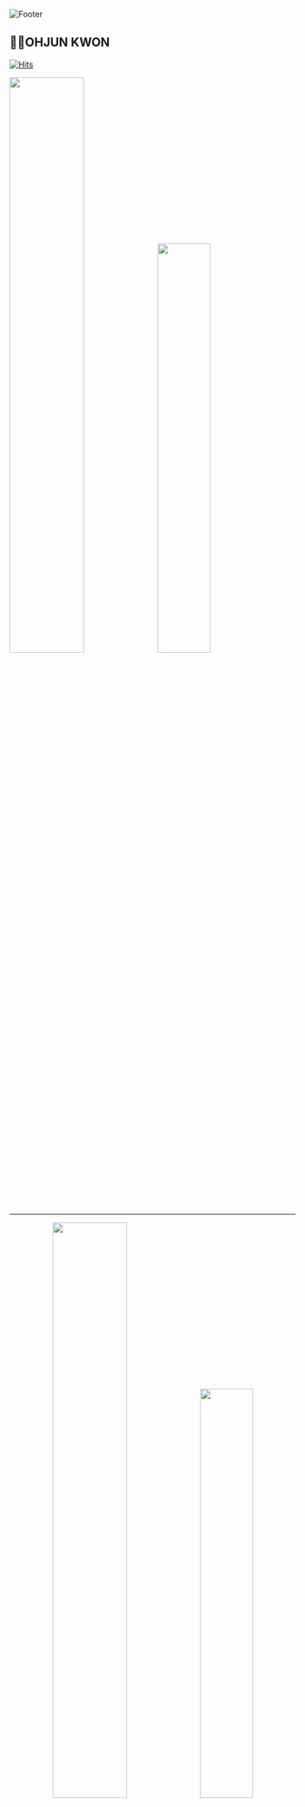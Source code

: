 ![Footer](https://capsule-render.vercel.app/api?type=waving&color=timeGradient&height=100&card_width=100000&section=footer&fontSize=50&text=⚡⚡⚡⚡⚡⚡⚡⚡)  

## 🧍‍♂️**OHJUN KWON**  
[![Hits](https://hits.seeyoufarm.com/api/count/incr/badge.svg?url=https%3A%2F%2Fgithub.com%2Fohjunee%2Fhit-counter&count_bg=%23776E6E&title_bg=%23000000&icon=github.svg&icon_color=%23FFFFFF&title=Github&edge_flat=false)](https://github.com/ohjunee)

<img width="51%"  src="https://github-readme-stats.vercel.app/api?username=ohjunee&show_icons=true&theme=transparent&layout=compact">   
<img width="43%"  src="https://github-readme-stats.vercel.app/api/top-langs/?username=ohjunee&layout=compact&theme=transparent">  

***   

<p align="center">
<img width="51%"  src="https://github-readme-stats.vercel.app/api?username=ohjunee&count_private=true&show_icons=true&include_all_commits=false&hide_border=true&hide_title=true" />
<img width="43%"  src="https://github-readme-streak-stats.herokuapp.com/?user=ohjunee&hide_border=true" />
</p>


 
 ## 🔭Interest

> ### 1. Object Detection  
> ![스크린샷_20221227_050840](https://user-images.githubusercontent.com/49416429/209580526-5afb4039-6e05-41f3-866d-5eda19b421ba.png)
>   
> ### 2. Image Deblurring  
> ![wh_blurring](https://user-images.githubusercontent.com/49416429/209651222-11363520-277c-41aa-b478-824acc766506.png)


<!--

**ohjunee/ohjunee** is a ✨ _special_ ✨ repository because its `README.md` (this file) appears on your GitHub profile.

Here are some ideas to get you started:

- 🔭 I’m currently working on ...
- 🌱 I’m currently learning ...
- 👯 I’m looking to collaborate on ...
- 🤔 I’m looking for help with ...
- 💬 Ask me about ...
- 📫 How to reach me: ...
- 😄 Pronouns: ...
- ⚡ Fun fact: ...
-->
